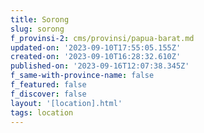 ```yaml
---
title: Sorong
slug: sorong
f_provinsi-2: cms/provinsi/papua-barat.md
updated-on: '2023-09-10T17:55:05.155Z'
created-on: '2023-09-10T16:28:32.610Z'
published-on: '2023-09-16T12:07:38.345Z'
f_same-with-province-name: false
f_featured: false
f_discover: false
layout: '[location].html'
tags: location
---
```



